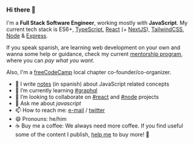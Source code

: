 ### Hi there 👋

I'm a **Full Stack Software Engineer**, working mostly with **JavaScript**. My current tech stack is ES6+, [TypeScript](https://github.com/microsoft/TypeScript), [React](https://github.com/facebook/react) (+ [NextJS](https://github.com/vercel/next.js/)), [TailwindCSS](https://github.com/tailwindlabs/tailwindcss), [Node](https://github.com/nodejs/node) & [Express](https://github.com/expressjs/express).

If you speak spanish, are learning web development on your own and wanna some help or guidance, check my current [mentorship program](https://mentorship.undefinedschool.io), where you can _pay what you want_.

Also, I'm a [freeCodeCamp](https://freecodecampba.org) local chapter co-founder/co-organizer.

- 📝 I write [notes](https://github.com/undefinedschool/notes) (in spanish) about JavaScript related concepts
- 🌱 I’m currently learning [#graphql](https://github.com/graphql/graphql-js)
- 👯 I’m looking to collaborate on [#react](https://github.com/facebook/react) and [#node](https://github.com/nodejs/node) projects
- 💬 Ask me about _javascript_
- 📫 How to reach me: [e-mail](https://gmail.com/) / [twitter](https://twitter.com/_nhsz)
- 😄 Pronouns: he/him
- ☕️ Buy me a coffee: We always need more coffee. If you find useful some of the content I publish, [help me](https://cafecito.app/nhsz) to buy more! 🎉

